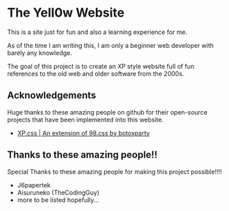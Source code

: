 
# The Yell0w Website

This is a site just for fun and also a learning experience for me.

As of the time I am writing this, I am only a beginner web developer with barely any knowledge.

The goal of this project is to create an XP style website full of fun references to the old web and older software from the 2000s.




## Acknowledgements
Huge thanks to these amazing people on github for their open-source projects that have been implemented into this website.

 - [XP.css | An extension of 98.css by botoxparty](https://botoxparty.github.io/XP.css)

## Thanks to these amazing people!!
Special Thanks to these amazing people for making this project possible!!!!

- J6papertek
- Aisuruneko (TheCodingGuy)
- more to be listed hopefully...
